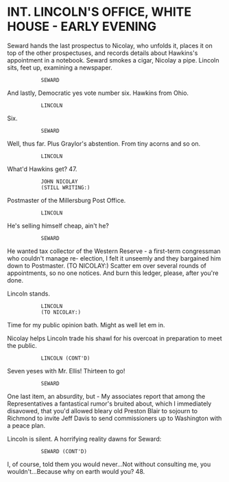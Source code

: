 # INT. LINCOLN'S OFFICE, WHITE HOUSE - EARLY EVENING

Seward hands the last prospectus to Nicolay, who unfolds it,
places it on top of the other prospectuses, and records
details about Hawkins's appointment in a notebook. Seward
smokes a cigar, Nicolay a pipe. Lincoln sits, feet up,
examining a newspaper.

			   SEWARD
And lastly, Democratic yes vote
number six. Hawkins from Ohio.

			   LINCOLN
Six.

			   SEWARD
Well, thus far. Plus Graylor's
abstention. From tiny acorns and so
on.

			   LINCOLN
What'd Hawkins get?
47.

			   JOHN NICOLAY
			   (STILL WRITING:)
Postmaster of the Millersburg Post
Office.

			   LINCOLN
He's selling himself cheap, ain't
he?

			   SEWARD
He wanted tax collector of the
Western Reserve - a first-term
congressman who couldn't manage re-
election, I felt it unseemly and
they bargained him down to
Postmaster.
			   (TO NICOLAY:)
Scatter em over several rounds of
appointments, so no one notices.
And burn this ledger, please, after
you're done.

Lincoln stands.

			   LINCOLN
			   (TO NICOLAY:)
Time for my public opinion bath.
Might as well let em in.

Nicolay helps Lincoln trade his shawl for his overcoat in
preparation to meet the public.

			   LINCOLN (CONT'D)
Seven yeses with Mr. Ellis!
Thirteen to go!

			   SEWARD
One last item, an absurdity, but -
My associates report that among the
Representatives a fantastical
rumor's bruited about, which I
immediately disavowed, that you'd
allowed bleary old Preston Blair to
sojourn to Richmond to invite Jeff
Davis to send commissioners up to
Washington with a peace plan.

Lincoln is silent. A horrifying reality dawns for Seward:

			   SEWARD (CONT'D)
I, of course, told them you would
never...Not without consulting me,
you wouldn't...Because why on earth
would you?
48.
